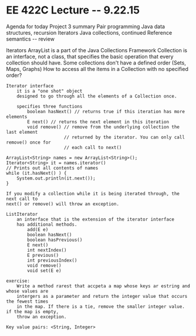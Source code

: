 EE 422C Lecture -- 9.22.15
==========================

Agenda for today
	Project 3 summary
		Pair programming
		Java data structures, recursion
	Iterators
	Java collections, continued
	Reference semantics -- review

Iterators
	ArrayList is a part of the Java Collections Framework
	Collection is an interface, not a class, that specifies the basic
		operation that every collection should have.
	Some collections don't have a defined order (Sets, Maps, Graphs)
	How to access all the items in a Collection with no specified order?
	
	Iterator interface
		it is a "one shot" object
		designed to go through all the elements of a Collection once.

		specifies three functions
			boolean hasNext() // returns true if this iteration has more elements
			E next() // returns the next element in this iteration
			void remove() // remove from the underlying collection the last element
						  // returned by the iterator. You can only call remove() once for 
						  // each call to next()

	ArrayList<String> names = new ArrayList<String>();
	Iterator<String> it = names.iterator()
	// Prints out all contents of names
	while (it.hasNext() ) {
		System.out.println(it.next());
	}

	If you modify a collection while it is being iterated through, the next call to
	next() or remove() will throw an exception.

	ListIterator
		an interface that is the extension of the iterator interface
		has additional methods.
			add(E e)
			boolean hasNext()
			boolean hasPrevious()
			E next()
			int nextIndex()
			E previous()
			int previousIndex()
			void remove()
			void set(E e)

	exercise:
		Write a method rarest that accpeta a map whose keys ar estring and whose values are 
		intergers as a parameter and return the integer value that occurs the fewest times 
		in the map. If there is a tie, remove the smaller integer value. if the map is empty,
		throw an exception.

	Key value pairs: <String, Integer>

